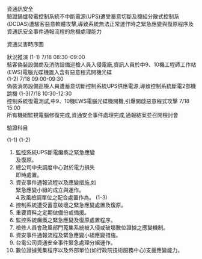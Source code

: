 資通訊安全  
驗證鍋爐發電控制系統不中斷電源(UPS)遭受蓄意切斷及機組分散式控制系(DCDAS)遭駭客惡意軟體攻擊,導致系統無法正常運作時之緊急應變與復原程序及資通訊安全事件通報流程的危機處理能力

資通災害時序圖

狀況推演
(1-1) 7/18 08:30-09:00  
駭客偽裝設備商及消防設備巡檢人員入侵電廠,資訊人員於中9、10機工程師工作站(EWS)電腦光碟機置入含有惡意程式開機光碟  
(1-2) 7/18 09:00-09:30  
偽裝消防設備巡檢人員遭蓄意切斷控制系統UPS供應電源,導致控制系統斷電2部機跳機
(1-3)7/18 10:30-12:30  
控制系統復電測試,中9、10機EWS電腦光碟機開機,引爆開啟惡意程式攻擊
7/18 15:00  
所有機組監視電腦修復完成,資通安全事件處理完成,通報結案並召開檢討會

驗證科目

(1-1) (1-2)  
1. 監控系統UPS斷電癱瘓之緊急應變  
及復原。  
2. 總公司中央調度中心對於電力損失  
即時處置。  
3. 資安事件通報流程以及應變措施,如  
緊急應變小組的成立與運作。  
4.政風檢調單位之配合處置作為。
(1-3)  
1. 控制系統遭受蓄意破壞之緊急應變處置及復原。  
2. 重要資料之定期做備份或備援。  
3. 監控系統癱瘓之緊急應變及復原處置程序。  
4. 檢修人員會政風部門蒐集系統被入侵或破壞數位證據之應變機制。  
5. 資安事件通報流程及緊急應變小組應變措施。  
6. 台電公司資通安全事件緊急處理分組運作。  
7. 數位證據蒐集程序以及外部單位(如行政院技術服務中心)支援應變能力。


